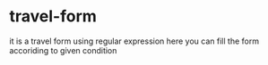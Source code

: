 # travel-form
it is a travel form using regular expression
here you can fill the form accoriding to given condition
